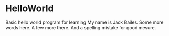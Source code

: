 # HelloWorld
Basic hello world program for learning
My name is Jack Bailes. Some more words here. A few more there. And a spelling mistake for good mesure.
